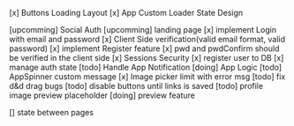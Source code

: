 [x] Buttons Loading Layout
[x] App Custom Loader State Design

<!-- Auth Todos -->

[upcomming] Social Auth
[upcomming] landing page
[x] implement Login with email and password
[x] Client Side verification(valid email format, valid password)
[x] implement Register feature
[x] pwd and pwdConfirm should be verified in the client side
[x] Sessions Security
[x] register user to DB
[x] manage auth state
[todo] Handle App Notification
[doing] App Logic
[todo] AppSpinner custom message
[x] Image picker limit with error msg
[todo] fix d&d drag bugs
[todo] disable buttons until links is saved
[todo] profile image preview placeholder
[doing] preview feature

<!-- BUGS -->

[] state between pages
